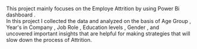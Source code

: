 This project mainly focuses on the Employe Attrition by using Power Bi dashboard .  
In this project I collected the data and analyzed on the basis of Age Group , Year's in Company , Job Role , Education levels , Gender , and  
uncovered important insights that are helpful for making strategies that will slow down the process of Attrition.
